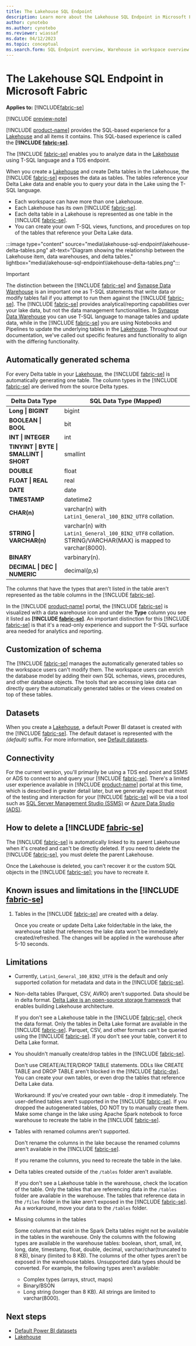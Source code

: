 ```yaml
---
title: The Lakehouse SQL Endpoint
description: Learn more about the Lakehouse SQL Endpoint in Microsoft Fabric that provides analytical capabilities over the Lake data.
author: cynotebo
ms.author: cynotebo
ms.reviewer: wiassaf
ms.date: 04/12/2023
ms.topic: conceptual
ms.search.form: SQL Endpoint overview, Warehouse in workspace overview
---
```


# The Lakehouse SQL Endpoint in Microsoft Fabric

**Applies to:** [!INCLUDE[fabric-se](includes/applies-to-version/fabric-se.md)]

[!INCLUDE [preview-note](../includes/preview-note.md)]

[!INCLUDE [product-name](../includes/product-name.md)] provides the SQL-based experience for a [Lakehouse](../data-engineering/lakehouse-overview.md) and all items it contains. This SQL-based experience is called the **[!INCLUDE [fabric-se](includes/fabric-se.md)]**. 

The [!INCLUDE [fabric-se](includes/fabric-se.md)] enables you to analyze data in the [Lakehouse](../data-engineering/lakehouse-overview.md) using T-SQL language and a TDS endpoint.

When you create a [Lakehouse](../data-engineering/lakehouse-overview.md) and create Delta tables in the Lakehouse, the [!INCLUDE [fabric-se](includes/fabric-se.md)] exposes the data as tables. The tables reference your Delta Lake data and enable you to query your data in the Lake using the T-SQL language. 

- Each workspace can have more than one Lakehouse. 
- Each Lakehouse has its own [!INCLUDE [fabric-se](includes/fabric-se.md)].
- Each delta table in a Lakehouse is represented as one table in the [!INCLUDE [fabric-se](includes/fabric-se.md)].
- You can create your own T-SQL views, functions, and procedures on top of the tables that reference your Delta Lake data.

:::image type="content" source="media\lakehouse-sql-endpoint\lakehouse-delta-tables.png" alt-text="Diagram showing the relationship between the Lakehouse item, data warehouses, and delta tables." lightbox="media\lakehouse-sql-endpoint\lakehouse-delta-tables.png":::

> [!IMPORTANT]
> The distinction between the [!INCLUDE [fabric-se](includes/fabric-se.md)] and [Synapse Data Warehouse](warehouse.md) is an important one as T-SQL statements that write data or modify tables fail if you attempt to run them against the [!INCLUDE [fabric-se](includes/fabric-se.md)]. The [!INCLUDE [fabric-se](includes/fabric-se.md)] provides analytical/reporting capabilities over your lake data, but not the data management functionalities. In [Synapse Data Warehouse](warehouse.md) you can use T-SQL language to manage tables and update data, while in the [!INCLUDE [fabric-se](includes/fabric-se.md)] you are using Notebooks and Pipelines to update the underlying tables in the [Lakehouse](../data-engineering/lakehouse-overview.md). Throughout our documentation, we've called out specific features and functionality to align with the differing functionality.

## Automatically generated schema

For every Delta table in your [Lakehouse](../data-engineering/lakehouse-overview.md), the [!INCLUDE [fabric-se](includes/fabric-se.md)] is automatically generating one table. The column types in the [!INCLUDE [fabric-se](includes/fabric-se.md)] are derived from the source Delta types.

| **Delta Data Type** | **SQL Data** **Type (Mapped)** |
|---|---|
| **Long &#124;** **BIGINT** | bigint |
| **BOOLEAN &#124;** **BOOL** | bit |
| **INT &#124; INTEGER** | int |
| **TINYINT &#124; BYTE &#124;** **SMALLINT &#124; SHORT** | smallint |
| **DOUBLE** | float |
| **FLOAT &#124; REAL** | real |
| **DATE** | date |
| **TIMESTAMP** | datetime2 |
| **CHAR(n)** | varchar(n) with `Latin1_General_100_BIN2_UTF8` collation. |
| **STRING &#124; VARCHAR(n)** | varchar(n) with `Latin1_General_100_BIN2_UTF8` collation. STRING/VARCHAR(MAX) is mapped to varchar(8000). |
| **BINARY** | varbinary(n). |
| **DECIMAL &#124; DEC &#124; NUMERIC** | decimal(p,s) |

The columns that have the types that aren't listed in the table aren't represented as the table columns in the [!INCLUDE [fabric-se](includes/fabric-se.md)].

In the [!INCLUDE [product-name](../includes/product-name.md)] portal, the [!INCLUDE [fabric-se](includes/fabric-se.md)] is visualized with a data warehouse icon and under the **Type** column you see it listed as **[!INCLUDE [fabric-se](includes/fabric-se.md)]**. An important distinction for this [!INCLUDE [fabric-se](includes/fabric-se.md)] is that it's a read-only experience and support the T-SQL surface area needed for analytics and reporting.

## Customization of schema

The [!INCLUDE [fabric-se](includes/fabric-se.md)] manages the automatically generated tables so the workspace users can't modify them. The workspace users can enrich the database model by adding their own SQL schemas, views, procedures, and other database objects.
The tools that are accessing lake data can directly query the automatically generated tables or the views created on top of these tables.

## Datasets

When you create a [Lakehouse](../data-engineering/lakehouse-overview.md), a default Power BI dataset is created with the [!INCLUDE [fabric-se](includes/fabric-se.md)]. The default dataset is represented with the *(default)* suffix. For more information, see [Default datasets](datasets.md).

## Connectivity

For the current version, you'll primarily be using a TDS end point and SSMS or ADS to connect to and query your [!INCLUDE [fabric-se](includes/fabric-se.md)]. There's a limited user experience available in [!INCLUDE [product-name](../includes/product-name.md)] portal at this time, which is described in greater detail later, but we generally expect that most of the testing and interaction for your [!INCLUDE [fabric-se](includes/fabric-se.md)] will be via a tool such as [SQL Server Management Studio (SSMS)](https://aka.ms/ssms) or [Azure Data Studio (ADS)](https://aka.ms/azuredatastudio).

## How to delete a [!INCLUDE [fabric-se](includes/fabric-se.md)]

The [!INCLUDE [fabric-se](includes/fabric-se.md)] is automatically linked to its parent Lakehouse when it's created and can't be directly deleted. If you need to delete the [!INCLUDE [fabric-se](includes/fabric-se.md)], you must delete the parent Lakehouse.

Once the Lakehouse is deleted, you can't recover it or the custom SQL objects in the [!INCLUDE [fabric-se](includes/fabric-se.md)]; you have to recreate it.

## Known issues and limitations in the [!INCLUDE [fabric-se](includes/fabric-se.md)]

1. Tables in the [!INCLUDE [fabric-se](includes/fabric-se.md)] are created with a delay.

   Once you create or update Delta Lake folder/table in the lake, the warehouse table that references the lake data won't be immediately created/refreshed. The changes will be applied in the warehouse after 5-10 seconds.

## Limitations

- Currently, `Latin1_General_100_BIN2_UTF8` is the default and only supported collation for metadata and data in the [!INCLUDE [fabric-se](includes/fabric-se.md)].

- Non-delta tables (Parquet, CSV, AVRO) aren't supported. Data should be in delta format. [Delta Lake is an open-source storage framework](https://delta.io/) that enables building Lakehouse architecture.

   If you don't see a Lakehouse table in the [!INCLUDE [fabric-se](includes/fabric-se.md)], check the data format. Only the tables in Delta Lake format are available in the [!INCLUDE [fabric-se](includes/fabric-se.md)]. Parquet, CSV, and other formats can't be queried using the [!INCLUDE [fabric-se](includes/fabric-se.md)]. If you don't see your table, convert it to Delta Lake format. 

- You shouldn't manually create/drop tables in the [!INCLUDE [fabric-se](includes/fabric-se.md)].

   Don't use CREATE/ALTER/DROP TABLE statements. DDLs like CREATE TABLE and DROP TABLE aren't blocked in the [!INCLUDE [fabric-dw](includes/fabric-dw.md)]. You can create your own tables, or even drop the tables that reference Delta Lake data. 

   Workaround: If you've created your own table - drop it immediately. The user-defined tables aren't supported in the [!INCLUDE [fabric-se](includes/fabric-se.md)]. If you dropped the autogenerated tables, DO NOT try to manually create them. Make some change in the lake using Apache Spark notebook to force warehouse to recreate the table in the [!INCLUDE [fabric-se](includes/fabric-se.md)].

- Tables with renamed columns aren't supported.

   Don't rename the columns in the lake because the renamed columns aren't available in the [!INCLUDE [fabric-se](includes/fabric-se.md)].

   If you rename the columns, you need to recreate the table in the lake.

- Delta tables created outside of the `/tables` folder aren't available.

   If you don't see a Lakehouse table in the warehouse, check the location of the table. Only the tables that are referencing data in the `/tables` folder are available in the warehouse. The tables that reference data in the `/files` folder in the lake aren't exposed in the [!INCLUDE [fabric-se](includes/fabric-se.md)]. As a workaround, move your data to the `/tables` folder.

- Missing columns in the tables

   Some columns that exist in the Spark Delta tables might not be available in the tables in the warehouse. Only the columns with the following types are available in the warehouse tables: boolean, short, small, int, long, date, timestamp, float, double, decimal, varchar/char(truncated to 8 KB), binary (limited to 8 KB). The columns of the other types aren't be exposed in the warehouse tables. Unsupported data types should be converted. For example, the following types aren't available:

   - Complex types (arrays, struct, maps)
   - Binary/BSON
   - Long string (longer than 8 KB). All strings are limited to varchar(8000).

## Next steps

- [Default Power BI datasets](datasets.md)
- [Lakehouse](../data-engineering/lakehouse-overview.md)